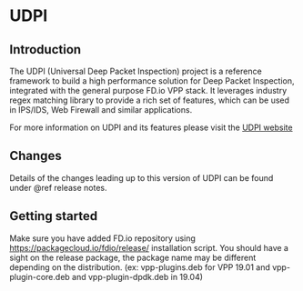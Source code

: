 UDPI
========================

## Introduction

The UDPI (Universal Deep Packet Inspection) project is a reference framework to build a high performance solution
for Deep Packet Inspection, integrated with the general purpose FD.io VPP stack.
It leverages industry regex matching library to provide a rich set of features,
which can be used in IPS/IDS, Web Firewall and similar applications.

For more information on UDPI and its features please visit the
[UDPI website](https://wiki.fd.io/view/UDPI)


## Changes

Details of the changes leading up to this version of UDPI can be found under
@ref release notes.


## Getting started

Make sure you have added FD.io repository using https://packagecloud.io/fdio/release/
installation script.
You should have a sight on the release package, the package name may be different depending on the distribution.
(ex: vpp-plugins.deb for VPP 19.01 and vpp-plugin-core.deb and vpp-plugin-dpdk.deb in 19.04)



